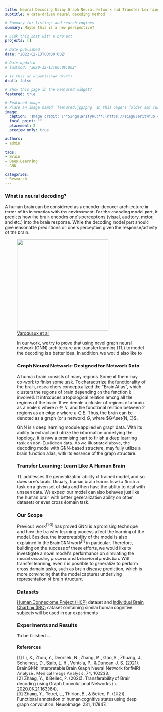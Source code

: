 ```yaml
---
title: Neural Decoding Using Graph Neural Network and Transfer Learning
subtitle: A data-driven neural decoding method

# Summary for listings and search engines
summary: Maybe this is a new perspective?

# Link this post with a project
projects: []

# Date published
date: "2022-02-13T00:00:00Z"

# Date updated
# lastmod: "2020-12-13T00:00:00Z"

# Is this an unpublished draft?
draft: false

# Show this page in the Featured widget?
featured: true

# Featured image
# Place an image named `featured.jpg/png` in this page's folder and customize its options here.
image:
  caption: 'Image credit: [**SingularityHub**](https://singularityhub.com/2019/05/01/scientists-created-a-neural-decoder-that-translates-brain-activity-into-speech/)'
  focal_point: ""
  placement: 2
  preview_only: true

authors:
- admin

tags:
- Brain
- Deep Learning
- GNN

categories:
- Research
---
```


### What is neural decoding?

A human brain can be considered as a encoder-decoder architecture in terms of its interaction with the environment. For the encoding model part, it predicts how the brain encodes one's perceptions (visual, auditory, motor, and etc.) into the brain response. While the decoding model part should give reasonable predictions on one's perception given the response/activity of the brain. 

<figure>
  <img src="https://www.researchgate.net/profile/Gael-Varoquaux/publication/268794316/figure/fig1/AS:282616113713184@1444392340570/Schematics-of-the-distinction-between-encoding-and-decoding-in-brain-imaging_W640.jpg" width="300px" height="auto"/>
  <figcaption>
    <a href="https://www.researchgate.net/publication/268794316_How_machine_learning_is_shaping_cognitive_neuroimaging">Varoquaux et al.</a>
  </figcaption>
</>

In our work, we try to prove that using novel graph neural network (GNN) architecture and transfer learning (TL) to model the decoding is a better idea. In addition, we would also like to 

### Graph Neural Network: Designed for Network Data

A human brain consists of many regions. Some of them may co-work to finish some task. To characterize the functionality of the brain, researchers conceptualized the "Brain Atlas", which clusters the regions of brain depending on the function it involved. It introduces a topological relation among all the regions of the brain. If we denote a cluster of regions of a brain as a node $n$ where $n \in N$, and the functional relation between 2 regions as an edge $e$ where $e\in E$. Thus, the brain can be denoted as a graph (or a network) $G$, where $G=\set{N, E}$.

GNN is a deep learning module applied on graph data. With its ability to extract and utilize the information underlying the topology, it is now a promising part to finish a deep learning task on non-Euclidean data. As we illustrated above, the decoding model with GNN-based structure, may fully utilize a brain function atlas, with its essence of the graph structure.

### Transfer Learning: Learn Like A Human Brain 

TL addresses the generalization ability of trained model, and so does one's brain. Usually, human brain learns how to finish a task on a given set of data and then have the ability to deal with unseen data. We expect our model can also behaves just like the human brain with better generalization ability on other datasets or even cross domain task.

### Our Scope

Previous work<sup>[1-3]</sup> has proved GNN is a promising technique and how the transfer learning process affect the learning of the model. Besides, the interpretability of the model is also explained in the BrainGNN work<sup>[1]</sup> in particular. Therefore, building on the success of these efforts, we would like to investigate a novel model's performance on simulating the neural decoding process and behavioral prediction. With transfer learning, even it is possible to generalize to perform cross domain tasks, such as brain disease prediction, which is more convincing that the model captures underlying representation of brain structure.

### Datasets

[Human Connectome Project (HCP)](https://www.humanconnectome.org/study/hcp-young-adult/document/1200-subjects-data-release) dataset and [Individual Brain Charting (IBC)](https://openneuro.org/datasets/ds000244/versions/1.0.0) dataset containing similar human cognitive subjects will be used in our experiments.

### Experiments and Results

To be finished ... 

#### References

[1] Li, X., Zhou, Y., Dvornek, N., Zhang, M., Gao, S., Zhuang, J., Scheinost, D., Staib, L. H., Ventola, P., & Duncan, J. S. (2021). BrainGNN: Interpretable Brain Graph Neural Network for fMRI Analysis. Medical Image Analysis, 74, 102233. <br>
[2] Zhang, Y., & Bellec, P. (2020). Transferability of Brain decoding using Graph Convolutional Networks (p. 2020.06.21.163964). <br>
[3] Zhang, Y., Tetrel, L., Thirion, B., & Bellec, P. (2021). Functional annotation of human cognitive states using deep graph convolution. NeuroImage, 231, 117847. 
